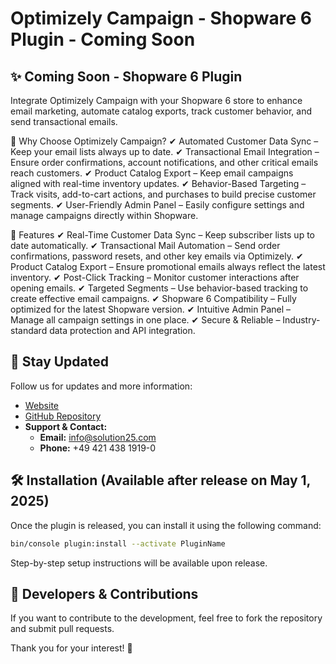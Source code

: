# Optimizely Campaign - Shopware 6 Plugin - Coming Soon

## ✨ Coming Soon - Shopware 6 Plugin
Integrate Optimizely Campaign with your Shopware 6 store to enhance email marketing, automate catalog exports, track customer behavior, and send transactional emails.

🚀 Why Choose Optimizely Campaign?
✔ Automated Customer Data Sync – Keep your email lists always up to date.
✔ Transactional Email Integration – Ensure order confirmations, account notifications, and other critical emails reach customers.
✔ Product Catalog Export – Keep email campaigns aligned with real-time inventory updates.
✔ Behavior-Based Targeting – Track visits, add-to-cart actions, and purchases to build precise customer segments.
✔ User-Friendly Admin Panel – Easily configure settings and manage campaigns directly within Shopware.

📌 Features
✔ Real-Time Customer Data Sync – Keep subscriber lists up to date automatically.
✔ Transactional Mail Automation – Send order confirmations, password resets, and other key emails via Optimizely.
✔ Product Catalog Export – Ensure promotional emails always reflect the latest inventory.
✔ Post-Click Tracking – Monitor customer interactions after opening emails.
✔ Targeted Segments – Use behavior-based tracking to create effective email campaigns.
✔ Shopware 6 Compatibility – Fully optimized for the latest Shopware version.
✔ Intuitive Admin Panel – Manage all campaign settings in one place.
✔ Secure & Reliable – Industry-standard data protection and API integration.

## 🎉 Stay Updated
Follow us for updates and more information:
- [Website](https://www.solution25.com)
- [GitHub Repository](https://github.com/orgs/solution25com/dashboard)
- **Support & Contact:**  
  - **Email:** [info@solution25.com](mailto:info@solution25.com)  
  - **Phone:** +49 421 438 1919-0  

## 🛠 Installation (Available after release on May 1, 2025)
Once the plugin is released, you can install it using the following command:

```bash
bin/console plugin:install --activate PluginName
```
Step-by-step setup instructions will be available upon release.

## 🚀 Developers & Contributions
If you want to contribute to the development, feel free to fork the repository and submit pull requests.

Thank you for your interest! 🙌

